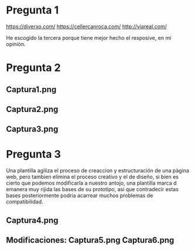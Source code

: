 # Pregunta 1
https://diverxo.com/
https://cellercanroca.com/
http://viareal.com/

He escogido la tercera porque tiene mejor hecho el resposive, en mi opiniòn.

# Pregunta 2
## Captura1.png
## Captura2.png
## Captura3.png
# Pregunta 3
Una plantilla agiliza el proceso de creaccion y estructuración de una pàgina web, pero tambien elimina el proceso creativo y el de diseño, 
si bien es cierto que podemos modificarla a nuestro antojo, una plantilla marca d emanera muy rijida las bases de su prototipo, asi que 
contradecir estas bases posteriormente podria acarrear muchos problemas de compatibilidad.
## Captura4.png
## Modificaciones: Captura5.png Captura6.png 

